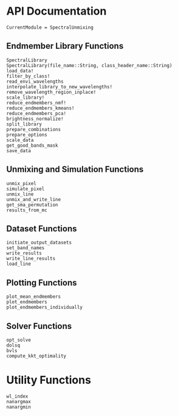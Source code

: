 # API Documentation
```@meta
CurrentModule = SpectralUnmixing
```

## Endmember Library Functions
```@docs
SpectralLibrary
SpectralLibrary(file_name::String, class_header_name::String)
load_data!
filter_by_class!
read_envi_wavelengths
interpolate_library_to_new_wavelengths!
remove_wavelength_region_inplace!
scale_library!
reduce_endmembers_nmf!
reduce_endmembers_kmeans!
reduce_endmembers_pca!
brightness_normalize!
split_library
prepare_combinations
prepare_options
scale_data
get_good_bands_mask
save_data
```

## Unmixing and Simulation Functions
```@docs
unmix_pixel
simulate_pixel
unmix_line
unmix_and_write_line
get_sma_permutation
results_from_mc
```

## Dataset Functions
```@docs
initiate_output_datasets
set_band_names
write_results
write_line_results
load_line
```

## Plotting Functions
```@docs
plot_mean_endmembers
plot_endmembers
plot_endmembers_individually
```

## Solver Functions
```@docs
opt_solve
dolsq
bvls
compute_kkt_optimality
```

# Utility Functions
```@docs
wl_index
nanargmax
nanargmin
```